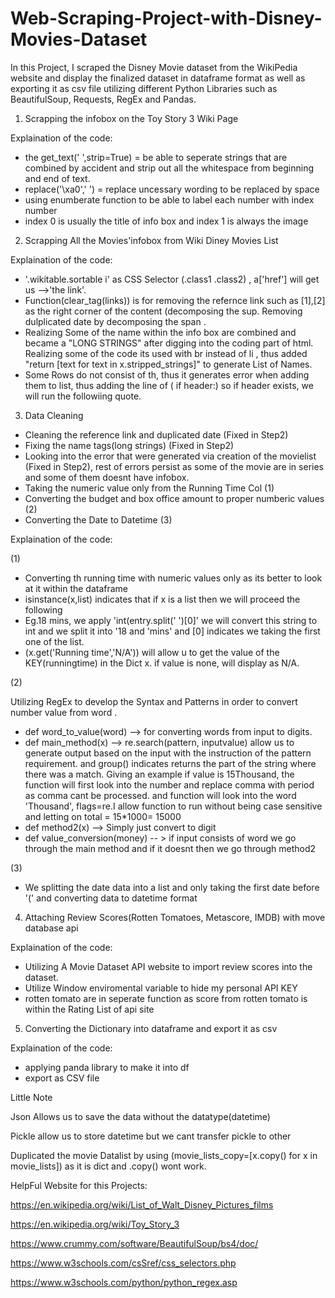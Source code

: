 # Web-Scraping-Project-with-Disney-Movies-Dataset

In this Project, I scraped the Disney Movie dataset from the WikiPedia website and display the finalized dataset in dataframe format as well as exporting it as csv file utilizing different Python Libraries such as BeautifulSoup, Requests, RegEx and Pandas.

1. Scrapping the infobox on the Toy Story 3  Wiki Page

Explaination of the code:
- the get_text(' ',strip=True) =  be able to seperate strings that are combined by accident and strip out all the whitespace from beginning and end of text. 
- replace('\xa0',' ') = replace uncessary wording to be replaced by space 
- using enumberate function to be able to label each number with index number 
- index 0 is usually the title of info box and index 1 is always the image

2. Scrapping All the Movies'infobox from Wiki Diney Movies List

Explaination of the code:
- '.wikitable.sortable i' as CSS Selector (.class1 .class2) , a['href'] will get us -->'the link'.  
- Function(clear_tag(links)) is for removing the refernce link such as [1],[2] as the right corner of the content (decomposing the sup. Removing dulplicated date by decomposing the  span .  
- Realizing Some of the name within the info box are combined and became a "LONG STRINGS" after digging into the coding part of html. Realizing some of the code its used with  br  instead of li , thus added "return [text for text in x.stripped_strings]" to generate List of Names.  
-  Some Rows do not consist of th, thus it generates error when adding them to list, thus adding the line of ( if header:) so if header exists, we will run the followiing quote.

3. Data Cleaning

- Cleaning the reference link and duplicated date (Fixed in Step2)
- Fixing the name tags(long strings) (Fixed in Step2)
- Looking into the error that were generated via creation of the movielist (Fixed in Step2), rest of errors persist as some of the movie are in series and some of them doesnt have infobox.
- Taking the numeric value only from the Running Time Col (1)
- Converting the budget and box office amount to proper numberic values  (2)
- Converting the Date to Datetime (3)

Explaination of the code:

(1)
- Converting th running time with numeric values only as its better to look at it within the dataframe
- isinstance(x,list) indicates that if x is a list then we will proceed the following
- Eg.18 mins, we apply 'int(entry.split(' ')[0]' we will convert this string to int and we split it into '18 and  'mins' and [0] indicates we taking the first one of the list.
- (x.get('Running time','N/A')) will allow u to get the value of the KEY(runningtime) in the Dict x. if value is none, will display as N/A.

(2)

Utilizing RegEx to develop the Syntax and Patterns in order to convert number value from word .

- def word_to_value(word) --> for converting words from input to digits.
- def main_method(x) --> re.search(pattern, inputvalue) allow us to generate output based on the input with the instruction of the pattern requirement. and group() indicates returns the part of the string where there was a match. Giving an example if value is 15Thousand, the function will first look into the number  and replace comma with period as comma cant be processed. and function will look into the word 'Thousand', flags=re.I allow function to run without being case sensitive and letting on total = 15*1000= 15000
- def method2(x) --> Simply just convert to digit
- def value_conversion(money)  -- > if input consists of word we go through the main method and if it doesnt then we go through method2


(3)

- We splitting the date data into a list and only taking the first date before '(' and converting data to datetime format 


4. Attaching Review Scores(Rotten Tomatoes, Metascore, IMDB) with move database api

Explaination of the code:

- Utilizing A Movie Dataset API website to import review scores into the dataset.
- Utilize Window enviromental variable to hide my personal API KEY
- rotten tomato are in seperate function as score from rotten tomato is within the Rating List of api site



5. Converting the Dictionary into dataframe and export it as csv

Explaination of the code:

- applying panda library to make it into df
- export as CSV file


Little Note

Json Allows us to save the data without the datatype(datetime) 

Pickle allow us to store datetime but we cant transfer pickle to other

Duplicated the movie Datalist by using (movie_lists_copy=[x.copy() for x in movie_lists]) as it is dict and .copy() wont work.

HelpFul Website for this Projects:

https://en.wikipedia.org/wiki/List_of_Walt_Disney_Pictures_films

https://en.wikipedia.org/wiki/Toy_Story_3

https://www.crummy.com/software/BeautifulSoup/bs4/doc/

https://www.w3schools.com/csSref/css_selectors.php

https://www.w3schools.com/python/python_regex.asp


